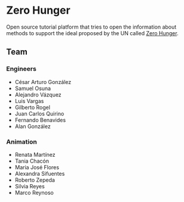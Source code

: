 # Zero Hunger
Open source tutorial platform that tries to open the information about methods to support the ideal proposed by the UN called [Zero Hunger](https://www.globalgoals.org/2-zero-hunger).
## Team
### Engineers
- César Arturo González
- Samuel Osuna
- Alejandro Vázquez
- Luis Vargas
- Gilberto Rogel
- Juan Carlos Quirino
- Fernando Benavides
- Alan González

### Animation
- Renata Martínez
- Tania Chacón
- Maria José Flores
- Alexandra Sifuentes
- Roberto Zepeda
- Silvia Reyes
- Marco Reynoso